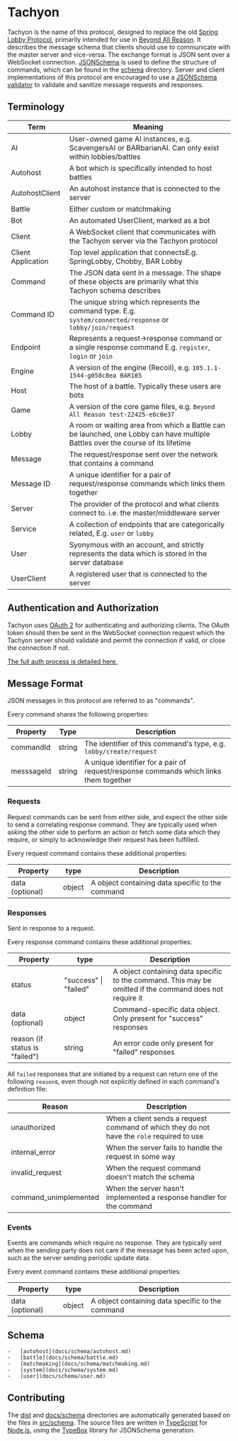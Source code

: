 # Tachyon

Tachyon is the name of this protocol, designed to replace the old [Spring Lobby Protocol](https://springrts.com/dl/LobbyProtocol/ProtocolDescription.html), primarily intended for use in [Beyond All Reason](https://github.com/beyond-all-reason/Beyond-All-Reason). It describes the message schema that clients should use to communicate with the master server and vice-versa. The exchange format is JSON sent over a WebSocket connection. [JSONSchema](https://json-schema.org/) is used to define the structure of commands, which can be found in the [schema](schema) directory. Server and client implementations of this protocol are encouraged to use a [JSONSchema validator](https://json-schema.org/implementations.html#validators) to validate and sanitize message requests and responses.

## Terminology

| Term               | Meaning                                                                                                                         |
|--------------------|---------------------------------------------------------------------------------------------------------------------------------|
| AI                 | User-owned game AI instances, e.g. ScavengersAI or BARbarianAI. Can only exist within lobbies/battles                           |
| Autohost           | A bot which is specifically intended to host battles                                                                            |
| AutohostClient     | An autohost instance that is connected to the server                                                                            |
| Battle             | Either custom or matchmaking                                                                                                    |
| Bot                | An automated UserClient, marked as a bot                                                                                        |
| Client             | A WebSocket client that communicates with the Tachyon server via the Tachyon protocol                                           |
| Client Application | Top level application that connectsE.g. SpringLobby, Chobby, BAR Lobby                                                          |
| Command            | The JSON data sent in a message. The shape of these objects are primarily what this Tachyon schema describes                    |
| Command ID         | The unique string which represents the command type. E.g. `system/connected/response` or `lobby/join/request`                   |
| Endpoint           | Represents a request->response command or a single response command E.g. `register`, `login` or `join`                          |
| Engine             | A version of the engine (Recoil), e.g. `105.1.1-1544-g058c8ea BAR105`                                                           |
| Host               | The host of a battle. Typically these users are bots                                                                            |
| Game               | A version of the core game files, e.g. `Beyond All Reason test-22425-e6c0e37`                                                   |
| Lobby              | A room or waiting area from which a Battle can be launched, one Lobby can have multiple Battles over the course of its lifetime |
| Message            | The request/response sent over the network that contains a command                                                              |
| Message ID         | A unique identifier for a pair of request/response commands which links them together                                           |
| Server             | The provider of the protocol and what clients connect to. i.e. the master/middleware server                                     |
| Service            | A collection of endpoints that are categorically related, E.g. `user` or `lobby`                                                |
| User               | Syonymous with an account, and strictly represents the data which is stored in the server database                              |
| UserClient         | A registered user that is connected to the server                                                                               |

## Authentication and Authorization

Tachyon uses [OAuth 2](https://oauth.net/2/) for authenticating and authorizing clients. The OAuth token should then be sent in the WebSocket connection request which the Tachyon server should validate and permit the connection if valid, or close the connection if not.

[The full auth process is detailed here.](docs/authorization.md)

## Message Format

JSON messages in this protocol are referred to as "commands".

Every command shares the following properties:

| Property   | Type   | Description                                                                           |
| ---------- | ------ | ------------------------------------------------------------------------------------- |
| commandId  | string | The identifier of this command's type, e.g. `lobby/create/request`                    |
| messsageId | string | A unique identifier for a pair of request/response commands which links them together |

### Requests

Request commands can be sent from either side, and expect the other side to send a correlating response command. They are typically used when asking the other side to perform an action or fetch some data which they require, or simply to acknowledge their request has been fulfilled.

Every request command contains these additional properties:

| Property        | type   | Description                                      |
| --------------- | ------ | ------------------------------------------------ |
| data (optional) | object | A object containing data specific to the command |

### Responses

Sent in response to a request.

Every response command contains these additional properties:

| Property                       | type                  | Description                                                                                              |
|--------------------------------|-----------------------|----------------------------------------------------------------------------------------------------------|
| status                         | "success" \| "failed" | A object containing data specific to the command. This may be omitted if the command does not require it |
| data (optional)                | object                | Command-specific data object. Only present for "success" responses                                       |
| reason (if status is "failed") | string                | An error code only present for "failed" responses                                                        |

All `failed` responses that are initiated by a request can return one of the following `reason`s, even though not explicitly defined in each command's definition file:

| Reason                | Description                                                                                |
|-----------------------|--------------------------------------------------------------------------------------------|
| unauthorized          | When a client sends a request command of which they do not have the `role` required to use |
| internal_error        | When the server fails to handle the request in some way                                    |
| invalid_request       | When the request command doesn't match the schema                                          |
| command_unimplemented | When the server hasn't implemented a response handler for the command                      |

### Events

Events are commands which require no response. They are typically sent when the sending party does not care if the message has been acted upon, such as the server sending periodic update data.

Every event command contains these additional properties:

| Property        | type   | Description                                      |
| --------------- | ------ | ------------------------------------------------ |
| data (optional) | object | A object containing data specific to the command |

## Schema

<!-- COMMAND_SCHEMA_PLACEHOLDER_START_DO_NOT_REMOVE -->
    -   [autohost](docs/schema/autohost.md)
    -   [battle](docs/schema/battle.md)
    -   [matchmaking](docs/schema/matchmaking.md)
    -   [system](docs/schema/system.md)
    -   [user](docs/schema/user.md)
<!-- COMMAND_SCHEMA_PLACEHOLDER_END_DO_NOT_REMOVE -->

## Contributing

The [dist](dist) and [docs/schema](docs/schema) directories are automatically generated based on the files in [src/schema](src/schema). The source files are written in [TypeScript](https://www.typescriptlang.org/) for [Node.js](https://nodejs.org/en), using the [TypeBox](https://github.com/sinclairzx81/typebox) library for JSONSchema generation.
